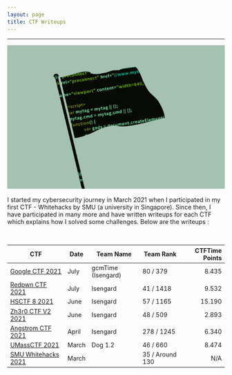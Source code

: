 ```yaml
---
layout: page
title: CTF Writeups
---
```

<hr/>

![CTF Writeups Main Page](/assets/img/ctfImages/misc/genericCTFimage.png)

I started my cybersecurity journey in March 2021 when I participated in my first CTF - Whitehacks by SMU (a university in Singapore). Since then, I have participated in many more and have written writeups for each CTF which explains how I solved some challenges. Below are the writeups :

<br/>

| CTF | Date | Team Name | Team Rank | CTFTime Points | 
| ------------- |  ------- | ------ | ---- | ----: |
|[Google CTF 2021](https://angmar2722.github.io/CTFwriteups/2021/google2021/) | July | gcmTime (Isengard) | 80 / 379 | 8.435 |
|[Redpwn CTF 2021](https://angmar2722.github.io/CTFwriteups/2021/redpwn2021/) | July | Isengard | 41 / 1418 | 9.532 | 
|[HSCTF 8 2021](https://angmar2722.github.io/CTFwriteups/2021/hsctf2021/) | June | Isengard | 57 / 1165 | 15.190 | 
|[Zh3r0 CTF V2 2021](https://angmar2722.github.io/CTFwriteups/2021/zh3r02021/) | June | Isengard | 48 / 509 | 2.893 |
|[Angstrom CTF 2021](https://angmar2722.github.io/CTFwriteups/2021/actf2021/) | April | Isengard | 278 / 1245 | 6.340 |
|[UMassCTF 2021](https://angmar2722.github.io/CTFwriteups/2021/umass2021/) | March | Dog 1.2 | 46 / 660 | 8.474 |
|[SMU Whitehacks 2021](https://angmar2722.github.io/CTFwriteups/2021/wh2021/) | March | | 35 / Around 130 | N/A |

<br/>
